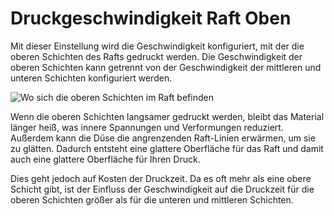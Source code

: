 Druckgeschwindigkeit Raft Oben
====
Mit dieser Einstellung wird die Geschwindigkeit konfiguriert, mit der die oberen Schichten des Rafts gedruckt werden. Die Geschwindigkeit der oberen Schichten kann getrennt von der Geschwindigkeit der mittleren und unteren Schichten konfiguriert werden.

![Wo sich die oberen Schichten im Raft befinden](../../../articles/images/raft_dimensions_simplified.svg)

Wenn die oberen Schichten langsamer gedruckt werden, bleibt das Material länger heiß, was innere Spannungen und Verformungen reduziert. Außerdem kann die Düse die angrenzenden Raft-Linien erwärmen, um sie zu glätten. Dadurch entsteht eine glattere Oberfläche für das Raft und damit auch eine glattere Oberfläche für Ihren Druck.

Dies geht jedoch auf Kosten der Druckzeit. Da es oft mehr als eine obere Schicht gibt, ist der Einfluss der Geschwindigkeit auf die Druckzeit für die oberen Schichten größer als für die unteren und mittleren Schichten.